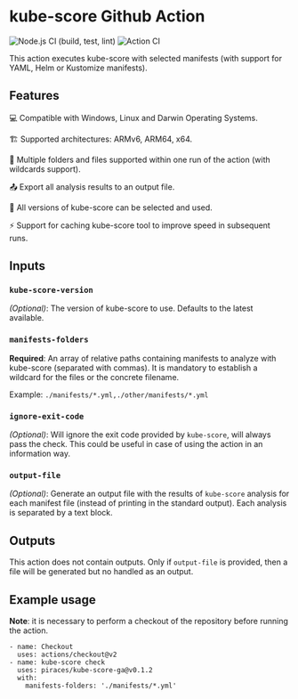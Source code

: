 # kube-score Github Action

![Node.js CI (build, test, lint)](https://github.com/piraces/kube-score-ga/workflows/Node.js%20CI/badge.svg)
![Action CI](https://github.com/piraces/kube-score-ga/workflows/Action%20CI/badge.svg)

This action executes kube-score with selected manifests (with support for YAML, Helm or Kustomize manifests).

## Features

💻 Compatible with Windows, Linux and Darwin Operating Systems.

🏗 Supported architectures: ARMv6, ARM64, x64.

📂 Multiple folders and files supported within one run of the action (with wildcards support).

📤 Export all analysis results to an output file.

🔢 All versions of kube-score can be selected and used.

⚡ Support for caching kube-score tool to improve speed in subsequent runs.

## Inputs

### `kube-score-version`

*(Optional)*: The version of kube-score to use. Defaults to the latest available.

### `manifests-folders`

**Required**: An array of relative paths containing manifests to analyze with kube-score (separated with commas). It is mandatory to establish a wildcard for the files or the concrete filename.

Example: `./manifests/*.yml,./other/manifests/*.yml`

### `ignore-exit-code`

*(Optional)*: Will ignore the exit code provided by `kube-score`, will always pass the check. This could be useful in case of using the action in an information way.

### `output-file`

*(Optional)*: Generate an output file with the results of `kube-score` analysis for each manifest file (instead of printing in the standard output).
Each analysis is separated by a text block.

## Outputs

This action does not contain outputs. Only if `output-file` is provided, then a file will be generated but no handled as an output.

## Example usage
**Note**: it is necessary to perform a checkout of the repository before running the action.
```
- name: Checkout
  uses: actions/checkout@v2
- name: kube-score check
  uses: piraces/kube-score-ga@v0.1.2
  with:
    manifests-folders: './manifests/*.yml'
```
